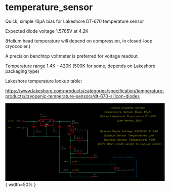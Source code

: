 # temperature_sensor

Quick, simple 10µA bias for Lakeshore DT-670 temperature sensor

Expected diode voltage 1.5785V at 4.2K

(Helium head temperature will depend on compression, in closed-loop cryocooler.)

A precision benchtop voltmeter is preferred for voltage readout.

Temperature range 1.4K - 420K (500K for some, depends on Lakeshore packaging type)

Lakeshore temperature lookup table:

https://www.lakeshore.com/products/categories/specification/temperature-products/cryogenic-temperature-sensors/dt-670-silicon-diodes

![schematic_preview](https://raw.githubusercontent.com/lukeweston/temperature_sensor/master/temperature_sensor_schematic.png){ width=50% }

